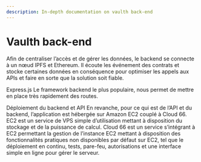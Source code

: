 ```yaml
---
description: In-depth documentation on vaulth back-end
---
```


# Vaulth back-end

Afin de centraliser l’accès et de gérer les données, le backend se connecte à un nœud IPFS et Ethereum. Il écoute les événement des contrats et stocke certaines données en conséquence pour optimiser les appels aux APIs et faire en sorte que la solution soit fiable.

Express.js
Le framework backend le plus populaire, nous permet de mettre en place très rapidement des routes.

Déploiement du backend et API
En revanche, pour ce qui est de l’API et du backend, l’application est hébergée sur Amazon EC2 couplé à Cloud 66. EC2 est un service de VPS simple d’utilisation mettant à disposition du stockage et de la puissance de calcul. Cloud 66 est un service s’intégrant à EC2 permettant la gestion de l’instance EC2 mettant à disposition des fonctionnalités pratiques non disponibles par défaut sur EC2, tel que le déploiement en continu, tests, pare-feu, autorisations et une interface simple en ligne pour gérer le serveur.

